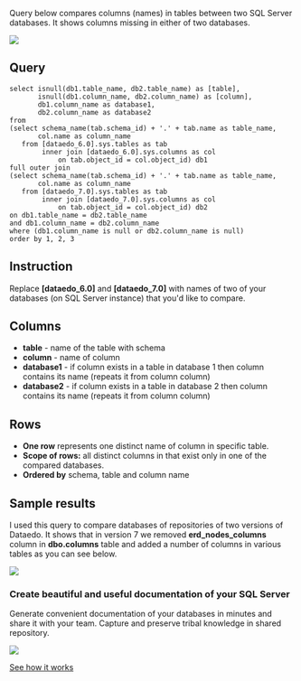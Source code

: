 Query below compares columns (names) in tables between two SQL Server databases. It shows columns missing in either of two databases.

[![](https://dataedo.com/asset/img/markdown/docs/test-article/3187eed29ce5b9127613e8a72fc11156.png)](https://dataedo.com/blog/confused-when-trying-to-work-with-databases?cta=kb-query-confused)

## Query

```
select isnull(db1.table_name, db2.table_name) as [table],
       isnull(db1.column_name, db2.column_name) as [column],
       db1.column_name as database1, 
       db2.column_name as database2
from
(select schema_name(tab.schema_id) + '.' + tab.name as table_name, 
       col.name as column_name
   from [dataedo_6.0].sys.tables as tab
        inner join [dataedo_6.0].sys.columns as col
            on tab.object_id = col.object_id) db1
full outer join
(select schema_name(tab.schema_id) + '.' + tab.name as table_name, 
       col.name as column_name
   from [dataedo_7.0].sys.tables as tab
        inner join [dataedo_7.0].sys.columns as col
            on tab.object_id = col.object_id) db2
on db1.table_name = db2.table_name
and db1.column_name = db2.column_name
where (db1.column_name is null or db2.column_name is null)
order by 1, 2, 3
```

## Instruction

Replace **\[dataedo\_6.0\]** and **\[dataedo\_7.0\]** with names of two of your databases (on SQL Server instance) that you'd like to compare.

## Columns

-   **table** - name of the table with schema
-   **column** - name of column
-   **database1** - if column exists in a table in database 1 then column contains its name (repeats it from column column)
-   **database2** - if column exists in a table in database 2 then column contains its name (repeats it from column column)

## Rows

-   **One row** represents one distinct name of column in specific table.
-   **Scope of rows:** all distinct columns in that exist only in one of the compared databases.
-   **Ordered by** schema, table and column name

## Sample results

I used this query to compare databases of repositories of two versions of Dataedo. It shows that in version 7 we removed **erd\_nodes\_columns** column in **dbo.columns** table and added a number of columns in various tables as you can see below.

![](https://dataedo.com/asset/img/kb/query/sql-server/database_compare_columns.png)

### Create beautiful and useful documentation of your SQL Server

Generate convenient documentation of your databases in minutes and share it with your team. Capture and preserve tribal knowledge in shared repository.

[![](https://dataedo.com/asset/img/markdown/docs/test-article/30c11fa4b210f11740f56e85ca8bf9c6.gif)](https://demo.dataedo.com/)

[See how it works](https://demo.dataedo.com/)